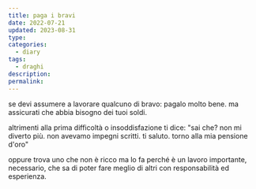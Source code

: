 ```yaml
---
title: paga i bravi
date: 2022-07-21
updated: 2023-08-31
type: 
categories:
  - diary
tags:
  - draghi
description: 
permalink: 
---
```

se devi assumere a lavorare qualcuno di bravo: pagalo molto bene. ma assicurati che abbia bisogno dei tuoi soldi.  
  
altrimenti alla prima difficoltà o insoddisfazione ti dice: "sai che? non mi diverto più. non avevamo impegni scritti. ti saluto. torno alla mia pensione d'oro"  
  
oppure trova uno che non è ricco ma lo fa perché è un lavoro importante, necessario, che sa di poter fare meglio di altri con responsabilità ed esperienza.
